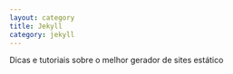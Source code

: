 ```yaml
---
layout: category
title: Jekyll
category: jekyll
---
```


Dicas e tutoriais sobre o melhor gerador de sites estático
